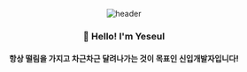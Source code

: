 

<div align ='center'>
  
![header](https://capsule-render.vercel.app/api?type=waving&color=gradient&height=260&section=header&text=On%20your%20Marks,%20Get%20Set,%20Go!&fontSize=50&fontAlignY=38&desc=출발선%20앞의%20준비된%20마음가짐,%20떨림,%20설렘을%20가진%20개발자&descAlignY=55&descAlign=58)

  
<div>
  
  ### :raised_hands: Hello! I'm Yeseul
  
  #### 항상 떨림을 가지고 차근차근 달려나가는 것이 목표인 신입개발자입니다!
  
</div>
  
</div>

